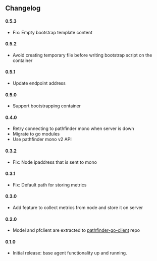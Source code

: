 ## Changelog

#### 0.5.3
- Fix: Empty bootstrap template content

#### 0.5.2
- Avoid creating temporary file before writing bootstrap script on the container

#### 0.5.1
- Update endpoint address

#### 0.5.0
- Support bootstrapping container

#### 0.4.0
- Retry connecting to pathfinder mono when server is down
- Migrate to go modules
- Use pathfinder mono v2 API

#### 0.3.2
- Fix: Node ipaddress that is sent to mono

#### 0.3.1
- Fix: Default path for storing metrics

#### 0.3.0
- Add feature to collect metrics from node and store it on server

#### 0.2.0
- Model and pfclient are extracted to [pathfinder-go-client](https://github.com/pathfinder-cm/pathfinder-go-client) repo

#### 0.1.0
- Initial release: base agent functionality up and running.
